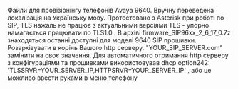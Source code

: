 Файли для провізіонінгу телефонів Avaya 9640.
Вручну переведена локалізація на Українську мову.
Протестовано з Asterisk при роботі по SIP, TLS нажаль не працює з актуальними версіями TLS - упорно намагається працювати по TLS1.0 .
В архіві firmware_SIP96xx_2_6_17_0.7z знаходяться останні доступні для моделі 9640 SIP прошивки. Розархівувати в корінь Вашого http серверу.
"YOUR_SIP_SERVER.com" замінити на своє значення.
Для автоматичного отримання http серверу з конфігураціями та прошивками використовував dhcp option242:
'TLSSRVR=YOUR_SERVER_IP,HTTPSRVR=YOUR_SERVER_IP'
, або це можливо ввести руками в меню телефону